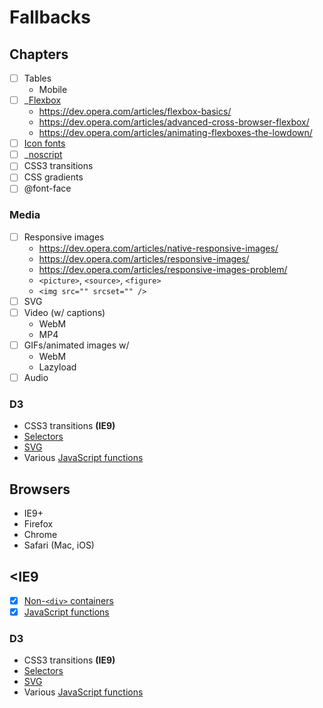 Fallbacks
=========

Chapters
--------
- [ ] Tables
    - Mobile
- [ ] _[Flexbox][]
    - <https://dev.opera.com/articles/flexbox-basics/>
    - <https://dev.opera.com/articles/advanced-cross-browser-flexbox/>
    - <https://dev.opera.com/articles/animating-flexboxes-the-lowdown/>
- [ ] [Icon fonts][icon-fonts]
- [ ] _[noscript][]
- [ ] CSS3 transitions
- [ ] CSS gradients
- [ ] @font-face

### Media ###

- [ ] Responsive images
    - <https://dev.opera.com/articles/native-responsive-images/>
    - <https://dev.opera.com/articles/responsive-images/>
    - <https://dev.opera.com/articles/responsive-images-problem/>
    - `<picture>`, `<source>`, `<figure>`
    - `<img src="" srcset="" />`
- [ ] SVG
- [ ] Video (w/ captions)
    - WebM
    - MP4
- [ ] GIFs/animated images w/
    - WebM
    - Lazyload
- [ ] Audio

### D3 ###

- CSS3 transitions **(IE9)**
- [Selectors][]
- [SVG][d3-svg]
- Various [JavaScript functions][js-functions]

Browsers
--------
* IE9+
* Firefox
* Chrome
* Safari (Mac, iOS)

<IE9
----
- [x] [Non-`<div>` containers][non-div]
- [x] [JavaScript functions][js-functions]

### D3 ###

- CSS3 transitions **(IE9)**
- [Selectors][]
- [SVG][d3-svg]
- Various [JavaScript functions][js-functions]


[flexbox]: http://html5please.com/#flexbox
[noscript]: http://www.w3.org/html/wg/drafts/html/CR/scripting-1.html#the-noscript-element
[icon-fonts]: http://www.filamentgroup.com/lab/bulletproof_icon_fonts.html
[non-div]: /non-div/

[selectors]: http://sizzlejs.com/
[d3-svg]: http://vallandingham.me/d3_without_svg.html

[js-functions]: https://github.com/es-shims/es5-shim
